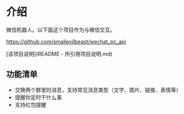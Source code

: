 介绍
=============================
微信机器人。以下面这个项目作为与微信交互。

https://github.com/smallevilbeast/wechat_pc_api

[该项目说明](README - 所引用项目说明.md)


功能清单
-----------------------------------
- 交换两个群里的消息，支持常见消息类型（文字、图片、链接、表情等）
- 提醒你定时干什么事
- 支持红包提醒

